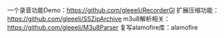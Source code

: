 一个录音功能Demo：https://github.com/gleeeli/RecorderGl
扩展压缩功能：https://github.com/gleeeli/SSZipArchive
m3u8解析相关：https://github.com/gleeeli/M3u8Parser
复写alamofire库：alamofire
